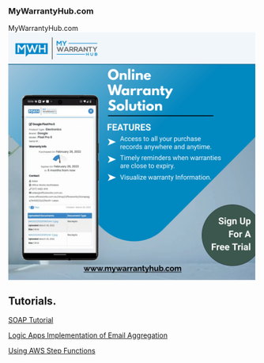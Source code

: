 ### MyWarrantyHub.com
<p align="center">
  <div>MyWarrantyHub.com</div>
  <a href="https://www.mywarrantyhub.com"><img src="MyWarrantyHub - solution.jpg" width="500" align="center"/></a>
 </p>

## Tutorials.
[SOAP Tutorial](https://deltastateonline.github.io/soap.tutorial)

[Logic Apps Implementation of Email Aggregation](https://deltastateonline.github.io/aggregate-emails-with-logicapps)

[Using AWS Step Functions](https://deltastateonline.github.io/stepfunctions)

<!--
**deltastateonline/deltastateonline** is a ✨ _special_ ✨ repository because its `README.md` (this file) appears on your GitHub profile.

Here are some ideas to get you started:

- 🔭 I’m currently working on ...
- 🌱 I’m currently learning ...
- 👯 I’m looking to collaborate on ...
- 🤔 I’m looking for help with ...
- 💬 Ask me about ...
- 📫 How to reach me: ...
- 😄 Pronouns: ...
- ⚡ Fun fact: ...
-->
